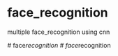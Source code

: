 # face_recognition
multiple face_recognition using cnn

#   f a c e _ r e c o g n i t i o n  
 #   f a c e _ r e c o g n i t i o n  
 